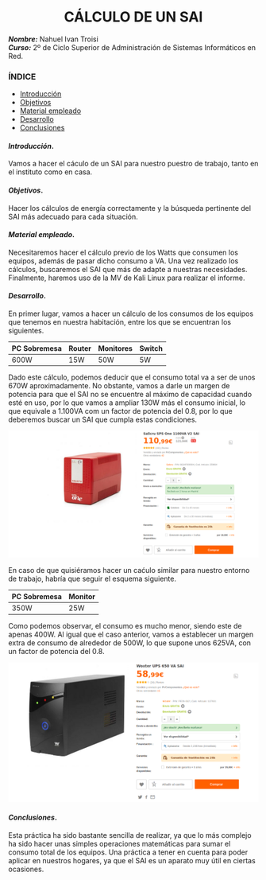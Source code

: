 <center>

# CÁLCULO DE UN SAI

</center>

***Nombre:*** Nahuel Ivan Troisi
<br>
***Curso:*** 2º de Ciclo Superior de Administración de Sistemas Informáticos en Red.

### ÍNDICE

+ [Introducción](#id1)
+ [Objetivos](#id2)
+ [Material empleado](#id3)
+ [Desarrollo](#id4)
+ [Conclusiones](#id5)


#### ***Introducción***. <a name="id1"></a>

Vamos a hacer el cáculo de un SAI para nuestro puestro de trabajo, tanto en el instituto como en casa.

#### ***Objetivos***. <a name="id2"></a>

Hacer los cálculos de energía correctamente y la búsqueda pertinente del SAI más adecuado para cada situación.

#### ***Material empleado***. <a name="id3"></a>

Necesitaremos hacer el cálculo previo de los Watts que consumen los equipos, además de pasar dicho consumo a VA. Una vez realizado los cálculos, buscaremos
el SAI que más de adapte a nuestras necesidades. Finalmente, haremos uso de la MV de Kali Linux para realizar el informe. 

#### ***Desarrollo***. <a name="id4"></a>

En primer lugar, vamos a hacer un cálculo de los consumos de los equipos que tenemos en nuestra habitación, entre los que se encuentran los siguientes. 

| PC Sobremesa | Router | Monitores | Switch |
|--------------|--------|-----------|--------|
| 600W         | 15W    | 50W       | 5W     |

Dado este cálculo, podemos deducir que el consumo total va a ser de unos 670W aproximadamente. No obstante, vamos a darle un margen de potencia para que el SAI no se
encuentre al máximo de capacidad cuando esté en uso, por lo que vamos a ampliar 130W más el consumo inicial, lo que equivale a 1.100VA com un factor de potencia
del 0.8, por lo que deberemos buscar un SAI que cumpla estas condiciones. 

![](img/1.png)


En caso de que quisiéramos hacer un caćulo similar para nuestro entorno de trabajo, habría que seguir el esquema siguiente. 

| PC Sobremesa | Monitor |
|--------------|---------|
| 350W         | 25W     |

Como podemos observar, el consumo es mucho menor, siendo este de apenas 400W. Al igual que el caso anterior, vamos a establecer un margen extra de consumo de 
alrededor de 500W, lo que supone unos 625VA, con un factor de potencia del 0.8. 

![](img/2.png)

#### ***Conclusiones***. <a name="id5"></a>

Esta práctica ha sido bastante sencilla de realizar, ya que lo más complejo ha sido hacer unas simples operaciones matemáticas para sumar el consumo total de los 
equipos. Una práctica a tener en cuenta para poder aplicar en nuestros hogares, ya que el SAI es un aparato muy útil en ciertas ocasiones. 
